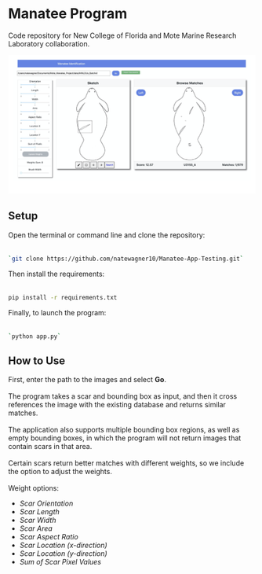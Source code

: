 # Manatee Program

Code repository for New College of Florida and Mote Marine Research Laboratory collaboration.

![alt text](https://github.com/natewagner10/Manatee-App-Testing/blob/main/assets/dash_example.png)

## Setup

Open the terminal or command line and clone the repository: <br />
<br />
```sh
`git clone https://github.com/natewagner10/Manatee-App-Testing.git`
```
Then install the requirements: <br />
<br />
```sh
pip install -r requirements.txt
```
Finally, to launch the program: <br />
<br />
```sh
`python app.py`
```
## How to Use

First, enter the path to the images and select **Go**. <br />
<br />
The program takes a scar and bounding box as input, and then it cross references the image with the existing database and returns similar matches.  <br />
<br />
The application also supports multiple bounding box regions, as well as empty bounding boxes, in which the program will not return images that contain scars in that area. <br />
<br />
Certain scars return better matches with different weights, so we include the option to adjust the weights. <br />
<br />
Weight options: <br />
* *Scar Orientation* <br />
* *Scar Length* <br />
* *Scar Width* <br />
* *Scar Area* <br />
* *Scar Aspect Ratio* <br />
* *Scar Location (x-direction)* <br />
* *Scar Location (y-direction)* <br />
* *Sum of Scar Pixel Values* <br />



